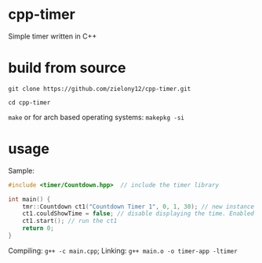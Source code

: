 # cpp-timer
Simple timer written in C++
# build from source
`git clone https://github.com/zielony12/cpp-timer.git`

`cd cpp-timer`

`make`
or for arch based operating systems: `makepkg -si`
# usage
Sample:

```cpp
#include <timer/Countdown.hpp>	// include the timer library

int main() {
	tmr::Countdown ct1("Countdown Timer 1", 0, 1, 30); // new instance of Countdown with caption "Countdown Timer 1", and time 1 min, 30 secs
	ct1.couldShowTime = false; // disable displaying the time. Enabled by default
	ct1.start(); // run the ct1
	return 0;
}
```

Compiling: `g++ -c main.cpp`;
Linking: `g++ main.o -o timer-app -ltimer`
